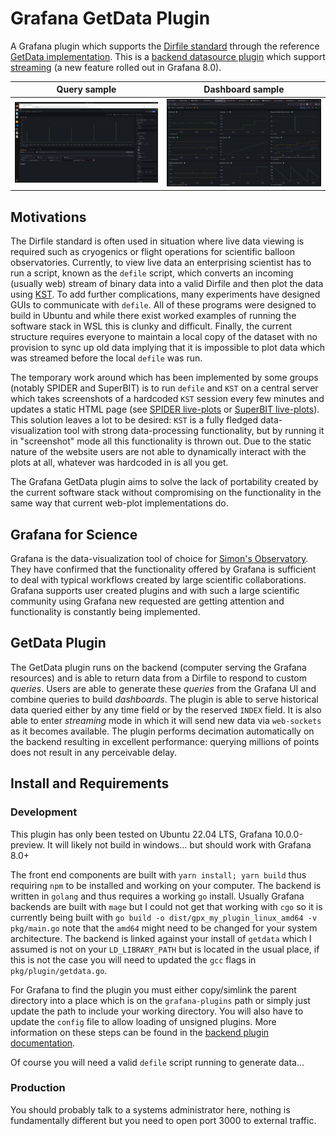 # Grafana GetData Plugin

A Grafana plugin which supports the [Dirfile standard](https://getdata.sourceforge.net/dirfile.html) through the reference [GetData implementation](https://github.com/ketiltrout/getdata). This is a [backend datasource plugin](https://grafana.com/docs/grafana/latest/developers/plugins/backend/) which support [streaming](https://grafana.com/docs/grafana/latest/setup-grafana/set-up-grafana-live/) (a new feature rolled out in Grafana 8.0).

| Query sample | Dashboard sample |
| ------------ | ---------------- |
| <img src="assets/query_bit.png" width = "720"> | <img src="assets/dashboard_bit.png" width = "720"> |

## Motivations

The Dirfile standard is often used in situation where live data viewing is required such as cryogenics or flight operations for scientific balloon observatories. Currently, to view live data an enterprising scientist has to run a script, known as the `defile` script, which converts an incoming (usually web) stream of binary data into a valid Dirfile and then plot the data using [KST](https://kst-plot.kde.org/). To add further complications, many experiments have designed GUIs to communicate with `defile`. All of these programs were designed to build in Ubuntu and while there exist worked examples of running the software stack in WSL this is clunky and difficult. Finally, the current structure requires everyone to maintain a local copy of the dataset with no provision to sync up old data implying that it is impossible to plot data which was streamed before the local `defile` was run.

The temporary work around which has been implemented by some groups (notably SPIDER and SuperBIT) is to run `defile` and `KST` on a central server which takes screenshots of a hardcoded `KST` session every few minutes and updates a static HTML page (see [SPIDER live-plots](http://labah.princeton.edu/lloro/) or [SuperBIT live-plots](http://labah.princeton.edu/~susan/bit_plots/views/power.html#15)). This solution leaves a lot to be desired: `KST` is a fully fledged data-visualization tool with strong data-processing functionality, but by running it in "screenshot" mode all this functionality is thrown out. Due to the static nature of the website users are not able to dynamically interact with the plots at all, whatever was hardcoded in is all you get.

The Grafana GetData plugin aims to solve the lack of portability created by the current software stack without compromising on the functionality in the same way that current web-plot implementations do.

## Grafana for Science

Grafana is the data-visualization tool of choice for [Simon's Observatory](https://arxiv.org/pdf/2012.10345.pdf). They have confirmed that the functionality offered by Grafana is sufficient to deal with typical workflows created by large scientific collaborations. Grafana supports user created plugins and with such a large scientific community using Grafana new requested are getting attention and functionality is constantly being implemented.

## GetData Plugin

The GetData plugin runs on the backend (computer serving the Grafana resources) and is able to return data from a Dirfile to respond to custom *queries*. Users are able to generate these *queries* from the Grafana UI and combine queries to build *dashboards*. The plugin is able to serve historical data queried either by any time field or by the reserved `INDEX` field. It is also able to enter *streaming* mode in which it will send new data via `web-sockets` as it becomes available. The plugin performs decimation automatically on the backend resulting in excellent performance: querying millions of points does not result in any perceivable delay.

## Install and Requirements

### Development 

This plugin has only been tested on Ubuntu 22.04 LTS, Grafana 10.0.0-preview. It will likely not build in windows... but should work with Grafana 8.0+

The front end components are built with `yarn install; yarn build` thus requiring `npm` to be installed and working on your computer. The backend is written in `golang` and thus requires a working `go` install. Usually Grafana backends are built with `mage` but I could not get that working with `cgo` so it is currently being built with `go build -o dist/gpx_my_plugin_linux_amd64 -v pkg/main.go` note that the `amd64` might need to be changed for your system architecture. The backend is linked against your install of `getdata` which I assumed is not on your `LD_LIBRARY_PATH` but is located in the usual place, if this is not the case you will need to updated the `gcc` flags in `pkg/plugin/getdata.go`. 

For Grafana to find the plugin you must either copy/simlink the parent directory into a place which is on the `grafana-plugins` path or simply just update the path to include your working directory. You will also have to update the `config` file to allow loading of unsigned plugins. More information on these steps can be found in the [backend plugin documentation](https://grafana.com/tutorials/build-a-data-source-backend-plugin/).

Of course you will need a valid `defile` script running to generate data...

### Production

You should probably talk to a systems administrator here, nothing is fundamentally different but you need to open port 3000 to external traffic.